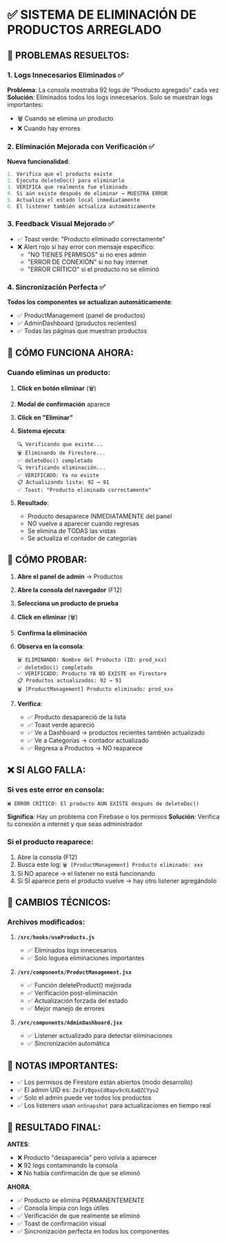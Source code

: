# ✅ SISTEMA DE ELIMINACIÓN DE PRODUCTOS ARREGLADO

## 🔧 PROBLEMAS RESUELTOS:

### 1. **Logs Innecesarios Eliminados** ✅
**Problema**: La consola mostraba 92 logs de "Producto agregado" cada vez
**Solución**: Eliminados todos los logs innecesarios. Solo se muestran logs importantes:
- 🗑️ Cuando se elimina un producto
- ❌ Cuando hay errores

### 2. **Eliminación Mejorada con Verificación** ✅
**Nueva funcionalidad**:
```javascript
1. Verifica que el producto existe
2. Ejecuta deleteDoc() para eliminarlo
3. VERIFICA que realmente fue eliminado
4. Si aún existe después de eliminar → MUESTRA ERROR
5. Actualiza el estado local inmediatamente
6. El listener también actualiza automáticamente
```

### 3. **Feedback Visual Mejorado** ✅
- ✅ Toast verde: "Producto eliminado correctamente"
- ❌ Alert rojo si hay error con mensaje específico:
  - "NO TIENES PERMISOS" si no eres admin
  - "ERROR DE CONEXIÓN" si no hay internet
  - "ERROR CRÍTICO" si el producto no se eliminó

### 4. **Sincronización Perfecta** ✅
**Todos los componentes se actualizan automáticamente**:
- ✅ ProductManagement (panel de productos)
- ✅ AdminDashboard (productos recientes)
- ✅ Todas las páginas que muestran productos

## 🎯 CÓMO FUNCIONA AHORA:

### **Cuando eliminas un producto:**

1. **Click en botón eliminar** (🗑️)
2. **Modal de confirmación** aparece
3. **Click en "Eliminar"**
4. **Sistema ejecuta**:
   ```
   🔍 Verificando que existe...
   🗑️ Eliminando de Firestore...
   ✅ deleteDoc() completado
   🔍 Verificando eliminación...
   ✅ VERIFICADO: Ya no existe
   📋 Actualizando lista: 92 → 91
   ✅ Toast: "Producto eliminado correctamente"
   ```

5. **Resultado**: 
   - Producto desaparece INMEDIATAMENTE del panel
   - NO vuelve a aparecer cuando regresas
   - Se elimina de TODAS las vistas
   - Se actualiza el contador de categorías

## 🧪 CÓMO PROBAR:

1. **Abre el panel de admin** → Productos
2. **Abre la consola del navegador** (F12)
3. **Selecciona un producto de prueba**
4. **Click en eliminar** (🗑️)
5. **Confirma la eliminación**
6. **Observa en la consola**:
   ```
   🗑️ ELIMINANDO: Nombre del Producto (ID: prod_xxx)
   ✅ deleteDoc() completado
   ✅ VERIFICADO: Producto YA NO EXISTE en Firestore
   📋 Productos actualizados: 92 → 91
   🗑️ [ProductManagement] Producto eliminado: prod_xxx
   ```

7. **Verifica**:
   - ✅ Producto desapareció de la lista
   - ✅ Toast verde apareció
   - ✅ Ve a Dashboard → productos recientes también actualizado
   - ✅ Ve a Categorías → contador actualizado
   - ✅ Regresa a Productos → NO reaparece

## ❌ SI ALGO FALLA:

### **Si ves este error en consola:**
```
❌ ERROR CRÍTICO: El producto AÚN EXISTE después de deleteDoc()
```
**Significa**: Hay un problema con Firebase o los permisos
**Solución**: Verifica tu conexión a internet y que seas administrador

### **Si el producto reaparece:**
1. Abre la consola (F12)
2. Busca este log: `🗑️ [ProductManagement] Producto eliminado: xxx`
3. Si NO aparece → el listener no está funcionando
4. Si SÍ aparece pero el producto vuelve → hay otro listener agregándolo

## 🚀 CAMBIOS TÉCNICOS:

### **Archivos modificados:**

1. **`/src/hooks/useProducts.js`**
   - ✅ Eliminados logs innecesarios
   - ✅ Solo loguea eliminaciones importantes

2. **`/src/components/ProductManagement.jsx`**
   - ✅ Función deleteProduct() mejorada
   - ✅ Verificación post-eliminación
   - ✅ Actualización forzada del estado
   - ✅ Mejor manejo de errores

3. **`/src/components/AdminDashboard.jsx`**
   - ✅ Listener actualizado para detectar eliminaciones
   - ✅ Sincronización automática

## 📝 NOTAS IMPORTANTES:

- ✅ Los permisos de Firestore están abiertos (modo desarrollo)
- ✅ El admin UID es: `ZeiFzBgosCd0apv9cXL6aQZCYyu2`
- ✅ Solo el admin puede ver todos los productos
- ✅ Los listeners usan `onSnapshot` para actualizaciones en tiempo real

## 🎉 RESULTADO FINAL:

**ANTES**: 
- ❌ Producto "desaparecía" pero volvía a aparecer
- ❌ 92 logs contaminando la consola
- ❌ No había confirmación de que se eliminó

**AHORA**:
- ✅ Producto se elimina PERMANENTEMENTE
- ✅ Consola limpia con logs útiles
- ✅ Verificación de que realmente se eliminó
- ✅ Toast de confirmación visual
- ✅ Sincronización perfecta en todos los componentes
